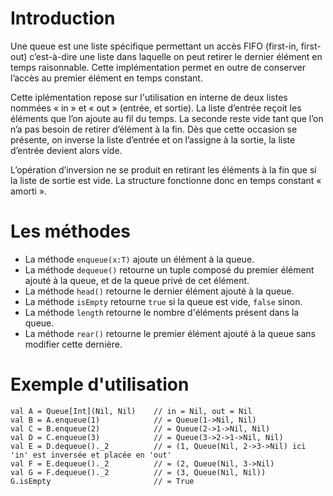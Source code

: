 # Introduction

Une queue est une liste spécifique permettant un accès FIFO (first-in, first-out) c’est-à-dire une liste dans laquelle on peut retirer le dernier élément en temps raisonnable. Cette implémentation permet en outre de conserver l’accès au premier élément en temps constant.

Cette iplémentation repose sur l'utilisation en interne de deux listes nommées « in » et « out » (entrée, et sortie). La liste d’entrée reçoit les éléments que l’on ajoute au fil du temps. La seconde reste vide tant que l’on n’a pas besoin de retirer d’élément à la fin. Dès que cette occasion se présente, on inverse la liste d’entrée et on l’assigne à la sortie, la liste d’entrée devient alors vide.

L’opération d’inversion ne se produit en retirant les éléments à la fin que si la liste de sortie est vide. La structure fonctionne donc en temps constant « amorti ».

# Les méthodes

- La méthode `enqueue(x:T)` ajoute un élément à la queue.
- La méthode `dequeue()` retourne un tuple composé du premier élément ajouté à la queue, et de la queue privé de cet élément.
- La méthode `head()` retourne le dernier élément ajouté à la queue.
- La méthode `isEmpty` retourne `true` si la queue est vide, `false` sinon.
- La méthode `length` retourne le nombre d'éléments présent dans la queue.
- La méthode `rear()` retourne le premier élément ajouté à la queue sans modifier cette dernière.

# Exemple d'utilisation

    val A = Queue[Int](Nil, Nil)    // in = Nil, out = Nil
    val B = A.enqueue(1)            // = Queue(1->Nil, Nil)
    val C = B.enqueue(2)            // = Queue(2->1->Nil, Nil)
    val D = C.enqueue(3)            // = Queue(3->2->1->Nil, Nil)
    val E = D.dequeue()._2          // = (1, Queue(Nil, 2->3->Nil) ici 'in' est inversée et placée en 'out'
    val F = E.dequeue()._2          // = (2, Queue(Nil, 3->Nil)
    val G = F.dequeue()._2          // = (3, Queue(Nil, Nil))
    G.isEmpty                       // = True     
